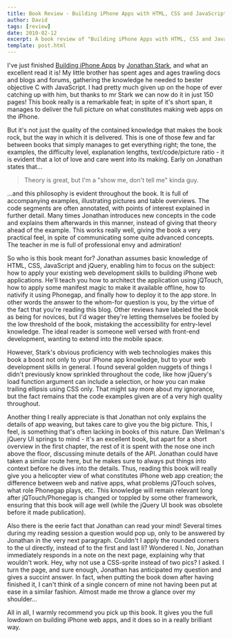 ```yaml
---
title: Book Review - Building iPhone Apps with HTML, CSS and JavaScript
author: David
tags: [review]
date: 2010-02-12
excerpt: A book review of "Building iPhone Apps with HTML, CSS and JavaScript" by Jonathan Stark
template: post.html
---
```


I've just finished [Building iPhone Apps](http://oreilly.com/catalog/9780596805791/) by [Jonathan Stark](http://jonathanstark.com/), and what an excellent read it is! My little brother has spent ages and ages trawling docs and blogs and forums, gathering the knowledge he needed to bester objective C with JavaScript. I had pretty much given up on the hope of ever catching up with him, but thanks to mr Stark we can now do it in just 150 pages! This book really is a remarkable feat; in spite of it's short span, it manages to deliver the full picture on what constitutes making web apps on the iPhone.

But it's not just the quality of the contained knowledge that makes the book rock, but the way in which it is delivered. This is one of those few and far between books that simply manages to get everything right; the tone, the examples, the difficulty level, explanation lengths, text/code/picture ratio - it is evident that a lot of love and care went into its making. Early on Jonathan states that&hellip;

> Theory is great, but I'm a "show me, don't tell me" kinda guy.

&hellip;and this philosophy is evident throughout the book. It is full of accompanying examples, illustrating pictures and table overviews. The code segments are often annotated, with points of interest explained in further detail. Many times Jonathan introduces new concepts in the code and explains them afterwards in this manner, instead of giving that theory ahead of the example. This works really well, giving the book a very practical feel, in spite of communicating some quite advanced concepts. The teacher in me is full of professional envy and admiration!

So who is this book meant for? Jonathan assumes basic knowledge of HTML, CSS, JavaScript and jQuery, enabling him to focus on the subject: how to apply your existing web development skills to building iPhone web applications. He'll teach you how to architect the application using jQTouch, how to apply some manifest magic to make it available offline, how to nativify it using Phonegap, and finally how to deploy it to the app store. In other words the answer to the whom-for question is you, by the virtue of the fact that you're reading this blog. Other reviews have labeled the book as being for novices, but I'd wager they're letting themselves be fooled by the low threshold of the book, mistaking the accessibility for entry-level knowledge. The ideal reader is someone well versed with front-end development, wanting to extend into the mobile space. 

However, Stark's obvious proficiency with web technologies makes this book a boost not only to your iPhone app knowledge, but to your web development skills in general. I found several golden nuggets of things I didn't previously know sprinkled throughout the code, like how jQuery's load function argument can include a selection, or how you can make trailing ellipsis using CSS only. That might say more about my ignorance, but the fact remains that the code examples given are of a very high quality throughout.

Another thing I really appreciate is that Jonathan not only explains the details of app weaving, but takes care to give you the big picture. This, I feel, is something that's often lacking in books of this nature. Dan Wellman's jQuery UI springs to mind - it's an excellent book, but apart for a short overview in the first chapter, the rest of it is spent with the nose one inch above the floor, discussing minute details of the API. Jonathan could have taken a similar route here, but he makes sure to always put things into context before he dives into the details. Thus, reading this book will really give you a helicopter view of what constitutes iPhone web app creation; the difference between web and native apps, what problems jQTouch solves, what role Phonegap plays, etc. This knowledge will remain relevant long after jQTouch/Phonegap is changed or toppled by some other framework, ensuring that this book will age well (while the jQuery UI book was obsolete before it made publication). 

Also there is the eerie fact that Jonathan can read your mind! Several times during my reading session a question would pop up, only to be answered by Jonathan in the very next paragraph. Couldn't I apply the rounded corners to the ul directly, instead of to the first and last li? Wondered I. No, Jonathan immediately responds in a note on the next page, explaining why that wouldn't work. Hey, why not use a CSS-sprite instead of two pics? I asked. I turn the page, and sure enough, Jonathan has anticipated my question and gives a succint answer. In fact, when putting the book down after having finished it, I can't think of a single concern of mine not having been put at ease in a similar fashion. Almost made me throw a glance over my shoulder&hellip;

All in all, I warmly recommend you pick up this book. It gives you the full lowdown on building iPhone web apps, and it does so in a really brilliant way.